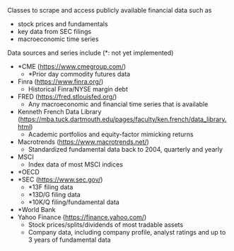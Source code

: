 Classes to scrape and access publicly available financial data such as
- stock prices and fundamentals
- key data from SEC filings
- macroeconomic time series
  
Data sources and series include (*: not yet implemented)
- *CME (https://www.cmegroup.com/)
	- *Prior day commodity futures data
- Finra (https://www.finra.org/)
	- Historical Finra/NYSE margin debt
- FRED (https://fred.stlouisfed.org/)
	- Any macroeconomic and financial time series that is available
- Kenneth French Data Library (https://mba.tuck.dartmouth.edu/pages/faculty/ken.french/data_library.html)
	- Academic portfolios and equity-factor mimicking returns
- Macrotrends (https://www.macrotrends.net/)
	- Standardized fundamental data back to 2004, quarterly and yearly
- MSCI
	- Index data of most MSCI indices
- *OECD
- *SEC (https://www.sec.gov/)
	- *13F filing data
	- *13D/G filing data
	- *10K/Q filing/fundamental data
- *World Bank
- Yahoo Finance (https://finance.yahoo.com/)
	- Stock prices/splits/dividends of most tradable assets
	- Company data, including company profile, analyst ratings and up to 3 years of fundamental data
